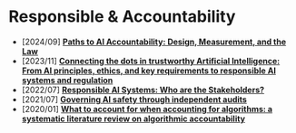 # **Responsible & Accountability**
- [2024/09] **[Paths to AI Accountability: Design, Measurement, and the Law](https://dspace.mit.edu/handle/1721.1/158476)**
- [2023/11] **[Connecting the dots in trustworthy Artificial Intelligence: From AI principles, ethics, and key requirements to responsible AI systems and regulation](https://www.sciencedirect.com/science/article/pii/S1566253523002129)**
- [2022/07] **[Responsible AI Systems: Who are the Stakeholders?](https://dl.acm.org/doi/10.1145/3514094.3534187)**
- [2021/07] **[Governing AI safety through independent audits](https://www.nature.com/articles/s42256-021-00370-7)**
- [2020/01] **[What to account for when accounting for algorithms: a systematic literature review on algorithmic accountability](https://dl.acm.org/doi/abs/10.1145/3351095.3372833)**

